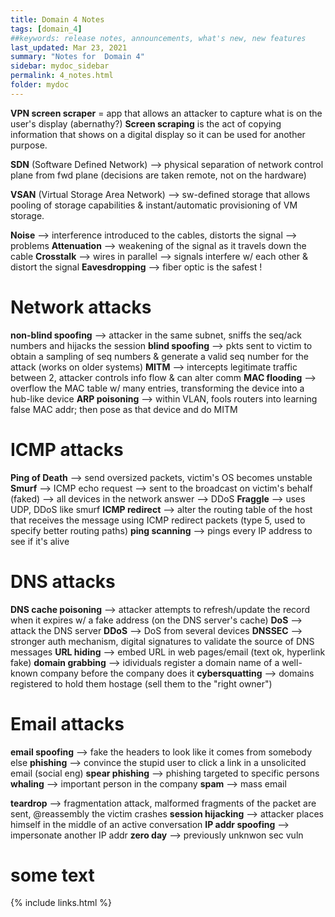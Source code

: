 ```yaml
---
title: Domain 4 Notes
tags: [domain_4]
##keywords: release notes, announcements, what's new, new features
last_updated: Mar 23, 2021
summary: "Notes for  Domain 4"
sidebar: mydoc_sidebar
permalink: 4_notes.html
folder: mydoc
---
```


**VPN screen scraper** = app that allows an attacker to capture what is on the user's display (abernathy?)
**Screen scraping** is the act of copying information that shows on a digital display so it can be used for another purpose.

**SDN** (Software Defined Network) --> physical separation of network control plane from fwd plane (decisions are taken remote, not on the hardware)

**VSAN** (Virtual Storage Area Network) --> sw-defined storage that allows pooling of storage capabilities & instant/automatic provisioning of VM storage.

**Noise** --> interference introduced to the cables, distorts the signal --> problems
**Attenuation** --> weakening of the signal as it travels down the cable
**Crosstalk** --> wires in parallel --> signals interfere w/ each other & distort the signal
**Eavesdropping** --> fiber optic is the safest !

# Network attacks

**non-blind spoofing** --> attacker in the same subnet, sniffs the seq/ack numbers and hijacks the session
**blind spoofing** --> pkts sent to victim to obtain a sampling of seq numbers & generate a valid seq number for the attack (works on older systems)
**MITM** --> intercepts legitimate traffic between 2, attacker controls info flow & can alter comm
**MAC flooding** --> overflow the MAC table w/ many entries, transforming the device into a hub-like device
**ARP poisoning** --> within VLAN, fools routers into learning false MAC addr; then pose as that device and do MITM

# ICMP attacks

**Ping of Death** --> send oversized packets, victim's OS becomes unstable
**Smurf** --> ICMP echo request --> sent to the broadcast on victim's behalf (faked) --> all devices in the network answer --> DDoS
**Fraggle** --> uses UDP, DDoS like smurf
**ICMP redirect** --> alter the routing table of the host that receives the message using ICMP redirect packets (type 5, used to specify better routing paths)
**ping scanning** --> pings every IP address to see if it's alive

# DNS attacks
**DNS cache poisoning** --> attacker attempts to refresh/update the record when it expires w/ a fake address (on the DNS server's cache)
**DoS** --> attack the DNS server
**DDoS** --> DoS from several devices
**DNSSEC** --> stronger auth mechanism, digital signatures to validate the source of DNS messages
**URL hiding** --> embed URL in web pages/email (text ok, hyperlink fake)
**domain grabbing** --> idividuals register a domain name of a well-known company before the company does it
**cybersquatting** --> domains registered to hold them hostage (sell them to the "right owner")

# Email attacks
**email spoofing** --> fake the headers to look like it comes from somebody else
**phishing** --> convince the stupid user to click a link in a unsolicited email (social eng)
**spear phishing** --> phishing targeted to specific persons
**whaling** --> important person in the company 
**spam** --> mass email

**teardrop** --> fragmentation attack, malformed fragments of the packet are sent, @reassembly the victim crashes
**session hijacking** --> attacker places himself in the middle of an active conversation
**IP addr spoofing** --> impersonate another IP addr
**zero day** --> previously unknwon sec vuln


# some text



{% include links.html %}
